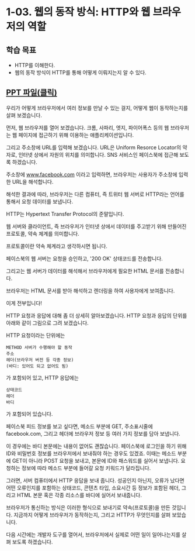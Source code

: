 # 1-03. 웹의 동작 방식: HTTP와 웹 브라우저의 역할

## 학습 목표

- HTTP를 이해한다.
- 웹의 동작 방식이 HTTP를 통해 어떻게 이뤄지는지 알 수 있다.

## [PPT 파일(클릭)](./ppt/ch01-03.pdf)

우리가 어떻게 브라우저에서 여러 정보를 만날 수 있는 걸지, 어떻게 웹이 동작하는지를 살펴 보겠습니다.

먼저, 웹 브라우저를 열어 보겠습니다. 크롬, 사파리, 엣지, 파이어폭스 등의 웹 브라우저는 웹 페이지에 접근하기 위해 이용하는 애플리케이션입니다.

그리고 주소창에 URL를 입력해 보겠습니다. URL은 Uniform Resorce Locator의 약자로, 인터넷 상에서 자원의 위치를 의미합니다. SNS 서비스인 페이스북에 접근해 보도록 하겠습니다.

주소창에 www.facebook.com 이라고 입력하면, 브라우저는 사용자가 주소창에 입력한 URL을 해석합니다.

해석한 결과에 따라, 브라우저는 다른 컴퓨터, 즉 트위터 웹 서버로 HTTP라는 언어를 통해서 요청 데이터를 보냅니다.

HTTP는 Hypertext Transfer Protocol의 준말입니다.

웹 서버와 클라이언트, 즉 브라우저가 인터넷 상에서 데이터를 주고받기 위해 만들어진 프로토콜, 약속 체계를 의미합니다.

프로토콜이란 약속 체계라고 생각하시면 됩니다.

페이스북의 웹 서버는 요청을 승인하고, '200 OK' 상태코드를 전송합니다.

그리고는 웹 서버가 데이터를 해석해서 브라우저에게 필요한 HTML 문서를 전송합니다.

브라우저는 HTML 문서를 받아 해석하고 렌더링을 하여 사용자에게 보여줍니다.

이게 전부입니다!

HTTP 요청과 응답에 대해 좀 더 상세히 알아보겠습니다. HTTP 요청과 응답의 단위를 아래와 같이 그림으로 그려 보겠습니다.

HTTP 요청이라는 단위에는

```
METHOD 서버가 수행해야 할 동작
주소
헤더(브라우저 버전 등 각종 정보)
(바디: 있어도 되고 없어도 됨)
```

가 포함되어 있고, HTTP 응답에는

```
상태코드
헤더
바디
```

가 포함되어 있습니다.

페이스북 피드 정보를 보고 싶다면, 메소드 부분에 GET, 주소표시줄에 facebook.com, 그리고 헤더에 브라우저 정보 등 여러 가지 정보를 담아 보냅니다.

이 경우에는 바디 본문에는 내용이 없어도 괜찮습니다. 페이스북에 로그인을 하기 위해 ID와 비밀번호 정보를 브라우저에서 보내줘야 하는 경우도 있겠죠. 이때는 메소드 부분에 GET이 아니라 POST 요청을 보내고, 본문에 ID와 패스워드를 실어서 보냅니다. 요청하는 정보에 따라 메소드 부분에 들어갈 요청 키워드가 달라집니다.

그러면, 서버 컴퓨터에서 HTTP 응답을 보내 줍니다. 성공인지 아닌지, 오류가 났다면 어떤 오류인지를 포함하는 상태코드, 콘텐츠 타입, 소요시간 등 정보가 포함된 헤더, 그리고 HTML 본문 혹은 각종 리소스를 바디에 실어서 보내줍니다.

브라우저가 통신하는 방식은 이러한 형식으로 보내기로 약속(프로토콜)을 만든 것입니다. 지금까지 어떻게 브라우저가 동작하는지, 그리고 HTTP가 무엇인지를 살펴 보았습니다.

다음 시간에는 개발자 도구를 열어서, 브라우저에서 실제로 어떤 일이 일어나는지를 살펴 보도록 하겠습니다.
